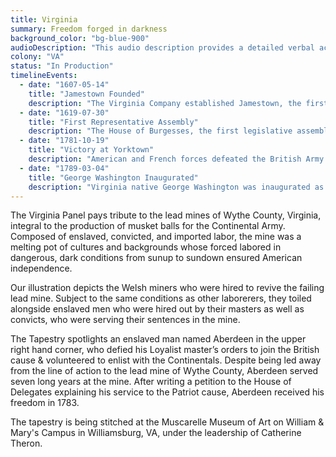 ```yaml
---
title: Virginia
summary: Freedom forged in darkness
background_color: "bg-blue-900"
audioDescription: "This audio description provides a detailed verbal account of the Virginia Tapestry, which depicts the early colonial settlements, the House of Burgesses, and Virginia's pivotal role in the American Revolution."
colony: "VA"
status: "In Production"
timelineEvents:
  - date: "1607-05-14"
    title: "Jamestown Founded"
    description: "The Virginia Company established Jamestown, the first permanent English settlement in North America, on a peninsula in the James River."
  - date: "1619-07-30"
    title: "First Representative Assembly"
    description: "The House of Burgesses, the first legislative assembly in the American colonies, convened for the first time in Jamestown, establishing the foundation for democratic government in America."
  - date: "1781-10-19"
    title: "Victory at Yorktown"
    description: "American and French forces defeated the British Army at the Battle of Yorktown, the last major land battle of the Revolutionary War, effectively securing American independence."
  - date: "1789-03-04"
    title: "George Washington Inaugurated"
    description: "Virginia native George Washington was inaugurated as the first President of the United States, beginning a tradition of Virginia-born presidents that would include Jefferson, Madison, and Monroe."
---
```


The Virginia Panel pays tribute to the lead mines of Wythe County,
Virginia, integral to the production of musket balls for the Continental
Army. Composed of enslaved, convicted, and imported labor, the mine was
a melting pot of cultures and backgrounds whose forced labored in
dangerous, dark conditions from sunup to sundown ensured American
independence.

Our illustration depicts the Welsh miners who were hired to revive the
failing lead mine. Subject to the same conditions as other laborerers,
they toiled alongside enslaved men who were hired out by their masters
as well as convicts, who were serving their sentences in the mine.

The Tapestry spotlights an enslaved man named Aberdeen in the upper
right hand corner, who defied his Loyalist master’s orders to join the
British cause & volunteered to enlist with the Continentals. Despite
being led away from the line of action to the lead mine of Wythe
County, Aberdeen served seven long years at the mine. After writing a
petition to the House of Delegates explaining his service to the
Patriot cause, Aberdeen received his freedom in 1783.

The tapestry is being stitched at the Muscarelle Museum of Art on William & Mary's Campus
in Williamsburg, VA, under the leadership of Catherine Theron. 
